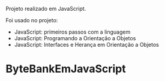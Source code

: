Projeto realizado em JavaScript.

Foi usado no projeto:
* JavaScript: primeiros passos com a linguagem
* JavaScript: Programando a Orientação a Objetos
* JavaScript: Interfaces e Herança em Orientação a Objetos

# ByteBankEmJavaScript
